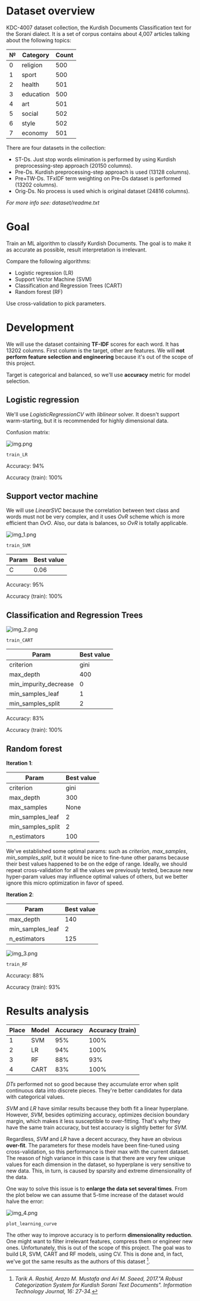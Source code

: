 # Dataset overview

KDC-4007 dataset collection, the Kurdish Documents Classification text for the Sorani dialect.
It is a set of corpus contains about 4,007 articles talking about the following topics:

| №   | Category  | Count |
|-----|-----------|-------|
| 0   | religion  | 500   |
| 1   | sport     | 500   |
| 2   | health    | 501   |
| 3   | education | 500   |
| 4   | art       | 501   |
| 5   | social    | 502   |
| 6   | style     | 502   |
| 7   | economy   | 501   |

There are four datasets in the collection:

- ST-Ds. Just stop words elimination is performed by using Kurdish preprocessing-step approach (20150 columns).
- Pre-Ds. Kurdish preprocessing-step approach is used (13128 columns).
- Pre+TW-Ds. TFxIDF term weighting on Pre-Ds dataset is performed (13202 columns).
- Orig-Ds. No process is used which is original dataset (24816 columns).

_For more info see: dataset/readme.txt_

# Goal

Train an ML algorithm to classify Kurdish Documents. The goal is to make it as accurate as possible, result
interpretation is irrelevant.

Compare the following algorithms:

- Logistic regression (LR)
- Support Vector Machine (SVM)
- Classification and Regression Trees (CART)
- Random forest (RF)

Use cross-validation to pick parameters.

# Development

We will use the dataset containing **TF-IDF** scores for each word. It has 13202 columns. First column is the target,
other are features. We will **not perform feature selection and engineering** because it's out of the scope of this
project.

Target is categorical and balanced, so we'll use **accuracy** metric for model selection.

## Logistic regression

We'll use _LogisticRegressionCV_ with _liblinear_ solver. It doesn't support warm-starting, but it is recommended for
highly dimensional data.

Confusion matrix:

![img.png](img.png)

```text
train_LR
```

Accuracy: 94%

Accuracy (train): 100%

## Support vector machine

We will use _LinearSVC_ because the correlation between text class and words must not be very complex, and it uses _OvR_
scheme which is more efficient than _OvO_. Also, our data is balances, so _OvR_ is totally applicable.

![img_1.png](img_1.png)

```text
train_SVM
```

| Param | Best value |
|-------|------------|
| C     | 0.06       |

Accuracy: 95%

Accuracy (train): 100%

## Classification and Regression Trees

![img_2.png](img_2.png)

```text
train_CART
```

| Param                 | Best value |
|-----------------------|------------|
| criterion             | gini       |
| max_depth             | 400        |
| min_impurity_decrease | 0          |
| min_samples_leaf      | 1          |
| min_samples_split     | 2          |

Accuracy: 83%

Accuracy (train): 100%

## Random forest

**Iteration 1**:

| Param             | Best value |
|-------------------|------------|
| criterion         | gini       |
| max_depth         | 300        |
| max_samples       | None       |
| min_samples_leaf  | 2          |
| min_samples_split | 2          |
| n_estimators      | 100        |

We've established some optimal params: such as _criterion_, _max_samples_, _min_samples_split_, but it would be nice to
fine-tune other params because their best values happened to be on the edge of range. Ideally, we should repeat
cross-validation for all the values we previously tested, because new hyper-param values may influence optimal values of
others, but we better ignore this micro optimization in favor of speed.

**Iteration 2**:

| Param             | Best value |
|-------------------|------------|
| max_depth         | 140        |
| min_samples_leaf  | 2          |
| n_estimators      | 125        |

![img_3.png](img_3.png)

```text
train_RF
```

Accuracy: 88%

Accuracy (train): 93%

# Results analysis

| Place | Model | Accuracy | Accuracy (train) |
|-------|-------|----------|------------------|
| 1     | SVM   | 95%      | 100%             |
| 2     | LR    | 94%      | 100%             |
| 3     | RF    | 88%      | 93%              |
| 4     | CART  | 83%      | 100%             |

_DTs_ performed not so good because they accumulate error when split continuous data into discrete pieces. They're
better candidates for data with categorical values.

_SVM_ and _LR_ have similar results because they both fit a linear hyperplane. However, _SVM_, besides optimizing
accuracy, optimizes decision boundary margin, which makes it less susceptible to over-fitting. That's why they have the
same train accuracy, but test accuracy is slightly better for _SVM_.

Regardless, _SVM_ and _LR_ have a decent accuracy, they have an obvious **over-fit**. The parameters for these models
have been fine-tuned using cross-validation, so this performance is their max with the current dataset. The reason of
high variance in this case is that there are very few unique values for each dimension in the dataset, so hyperplane is
very sensitive to new data. This, in turn, is caused by sparsity and extreme dimensionality of the data.

One way to solve this issue is to **enlarge the data set several times**. From the plot below we can assume that 5-time
increase of the dataset would halve the error:

![img_4.png](img_4.png)

```text
plot_learning_curve
```

The other way to improve accuracy is to perform **dimensionality reduction**. One might want to filter irrelevant
features, compress them or engineer new ones. Unfortunately, this is out of the scope of this project. The goal was to
build LR, SVM, CART and RF models, using CV. This is done and, in fact, we've got the same results as the authors of
this dataset [^1].

[^1]: _Tarik A. Rashid, Arazo M. Mustafa and Ari M. Saeed, 2017."A Robust Categorization System for Kurdish Sorani Text
Documents". Information Technology Journal, 16: 27-34._

